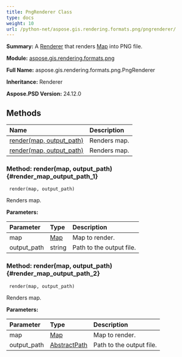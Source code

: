 ```yaml
---
title: PngRenderer Class
type: docs
weight: 10
url: /python-net/aspose.gis.rendering.formats.png/pngrenderer/
---
```


**Summary:** A [Renderer](/psd/python-net/aspose.gis.rendering/renderer/) that renders [Map](/psd/python-net/aspose.gis.rendering/map/) into PNG file.

**Module:** [aspose.gis.rendering.formats.png](/psd/python-net/aspose.gis.rendering.formats.png/)

**Full Name:** aspose.gis.rendering.formats.png.PngRenderer

**Inheritance:** Renderer

**Aspose.PSD Version:** 24.12.0

## **Methods**
| **Name** | **Description** |
| :- | :- |
| [render(map, output_path)](#render_map_output_path_1) | Renders map. |
| [render(map, output_path)](#render_map_output_path_2) | Renders map. |


### Method: render(map, output_path) {#render_map_output_path_1}


```
 render(map, output_path) 
```

Renders map.

**Parameters:**

| Parameter | Type | Description |
| :- | :- | :- |
| map | [Map](/psd/python-net/aspose.gis.rendering/map) | Map to render. |
| output_path | string | Path to the output file. |

### Method: render(map, output_path) {#render_map_output_path_2}


```
 render(map, output_path) 
```

Renders map.

**Parameters:**

| Parameter | Type | Description |
| :- | :- | :- |
| map | [Map](/psd/python-net/aspose.gis.rendering/map) | Map to render. |
| output_path | [AbstractPath](/psd/python-net/aspose.gis/abstractpath) | Path to the output file. |


